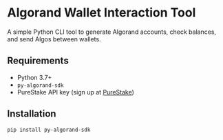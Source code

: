 # Algorand Wallet Interaction Tool

A simple Python CLI tool to generate Algorand accounts, check balances, and send Algos between wallets.

## Requirements

- Python 3.7+
- `py-algorand-sdk`
- PureStake API key (sign up at [PureStake](https://developer.purestake.io/))

## Installation

```bash
pip install py-algorand-sdk
